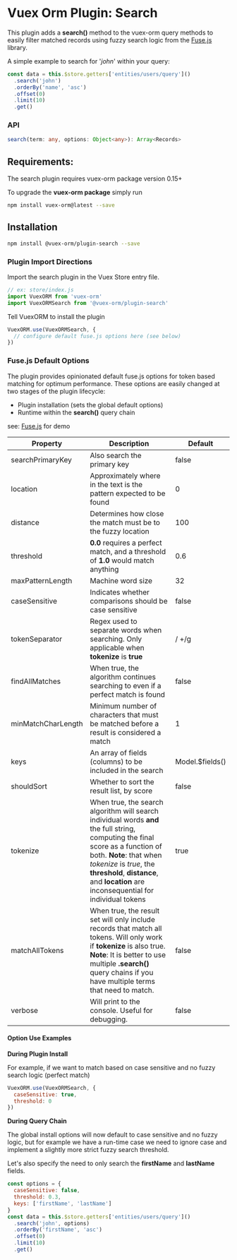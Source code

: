 # Vuex Orm Plugin: Search

This plugin adds a **search()** method to the vuex-orm query methods to easily filter matched records using fuzzy search logic from the [Fuse.js](http://fusejs.io/) library.

A simple example to search for '_john_' within your query:

```javascript
const data = this.$store.getters['entities/users/query']()
  .search('john')
  .orderBy('name', 'asc')
  .offset(0)
  .limit(10)
  .get()
```

### API

```typescript
search(term: any, options: Object<any>): Array<Records>
```

## Requirements:

The search plugin requires vuex-orm package version 0.15+

To upgrade the **vuex-orm package** simply run
```bash
npm install vuex-orm@latest --save
```

## Installation
```bash
npm install @vuex-orm/plugin-search --save
```

### Plugin Import Directions

Import the search plugin in the Vuex Store entry file.

```javascript
// ex: store/index.js
import VuexORM from 'vuex-orm'
import VuexORMSearch from '@vuex-orm/plugin-search'
````

Tell VuexORM to install the plugin

```javascript
VuexORM.use(VuexORMSearch, {
  // configure default fuse.js options here (see below)
})
```

### Fuse.js Default Options

The plugin provides opinionated default fuse.js options for token based matching for optimum performance. These options are easily changed at two stages of the plugin lifecycle:

- Plugin installation (sets the global default options)
- Runtime within the **search()** query chain

see: [Fuse.js](http://fusejs.io/) for demo

| Property | Description | Default | 
| --- | --- | --- |
| searchPrimaryKey | Also search the primary key | false |
| location | Approximately where in the text is the pattern expected to be found | 0 |
| distance | Determines how close the match must be to the fuzzy location | 100 |
| threshold | **0.0** requires a perfect match, and a threshold of **1.0** would match anything | 0.6 |
| maxPatternLength | Machine word size | 32 |
| caseSensitive | Indicates whether comparisons should be case sensitive | false |
| tokenSeparator | Regex used to separate words when searching. Only applicable when **tokenize** is **true** | / +/g |
| findAllMatches | When true, the algorithm continues searching to even if a perfect match is found | false |
| minMatchCharLength | Minimum number of characters that must be matched before a result is considered a match | 1 |
| keys | An array of fields (columns) to be included in the search | Model.$fields() |
| shouldSort | Whether to sort the result list, by score | false |
| tokenize | When true, the search algorithm will search individual words **and** the full string, computing the final score as a function of both. **Note**: that when _tokenize_ is _true_, the **threshold**, **distance**, and **location** are inconsequential for individual tokens | true |
| matchAllTokens | When true, the result set will only include records that match all tokens. Will only work if **tokenize** is also true. **Note**: It is better to use multiple **.search()** query chains if you have multiple terms that need to match. | false |
| verbose | Will print to the console. Useful for debugging. | false |

#### Option Use Examples

**During Plugin Install**

For example, if we want to match based on case sensitive and no fuzzy search logic (perfect match)
```javascript
VuexORM.use(VuexORMSearch, {
  caseSensitive: true,
  threshold: 0
})
```

**During Query Chain**

The global install options will now default to case sensitive and no fuzzy logic, but for example we have a run-time case we need to ignore case and implement a slightly more strict fuzzy search threshold.

Let's also specify the need to only search the **firstName** and **lastName** fields.

```javascript
const options = {
  caseSensitive: false,
  threshold: 0.3,
  keys: ['firstName', 'lastName']
}
const data = this.$store.getters['entities/users/query']()
  .search('john', options)
  .orderBy('firstName', 'asc')
  .offset(0)
  .limit(10)
  .get()
```

